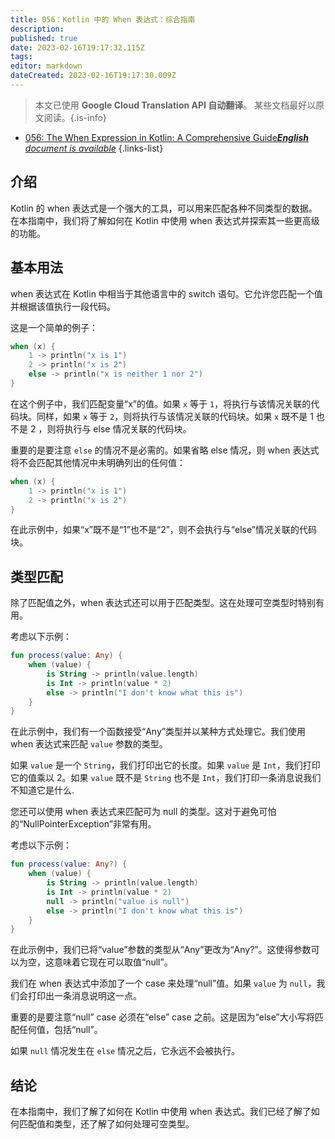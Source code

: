 ```yaml
---
title: 056：Kotlin 中的 When 表达式：综合指南
description: 
published: true
date: 2023-02-16T19:17:32.115Z
tags: 
editor: markdown
dateCreated: 2023-02-16T19:17:30.009Z
---
```


> 本文已使用 **Google Cloud Translation API 自动翻译**。
某些文档最好以原文阅读。{.is-info}



- [056: The When Expression in Kotlin: A Comprehensive Guide***English** document is available*](/en/Knowledge-base/Kotlin/Learning/056-the-when-expression-in-kotlin-a-comprehensive-guide)
{.links-list}


## 介绍

Kotlin 的 when 表达式是一个强大的工具，可以用来匹配各种不同类型的数据。在本指南中，我们将了解如何在 Kotlin 中使用 when 表达式并探索其一些更高级的功能。

## 基本用法

when 表达式在 Kotlin 中相当于其他语言中的 switch 语句。它允许您匹配一个值并根据该值执行一段代码。

这是一个简单的例子：

```kotlin
when (x) {
    1 -> println("x is 1")
    2 -> println("x is 2")
    else -> println("x is neither 1 nor 2")
}
```

在这个例子中，我们匹配变量“x”的值。如果 `x` 等于 `1`，将执行与该情况关联的代码块。同样，如果 `x` 等于 `2`，则将执行与该情况关联的代码块。如果 `x` 既不是 1 也不是 2 ，则将执行与 else 情况关联的代码块。

重要的是要注意 `else` 的情况不是必需的。如果省略 else 情况，则 when 表达式将不会匹配其他情况中未明确列出的任何值：

```kotlin
when (x) {
    1 -> println("x is 1")
    2 -> println("x is 2")
}
```

在此示例中，如果“x”既不是“1”也不是“2”，则不会执行与“else”情况关联的代码块。

## 类型匹配

除了匹配值之外，when 表达式还可以用于匹配类型。这在处理可空类型时特别有用。

考虑以下示例：

```kotlin
fun process(value: Any) {
    when (value) {
        is String -> println(value.length)
        is Int -> println(value * 2)
        else -> println("I don't know what this is")
    }
}
```

在此示例中，我们有一个函数接受“Any”类型并以某种方式处理它。我们使用 when 表达式来匹配 `value` 参数的类型。

如果 `value` 是一个 `String`，我们打印出它的长度。如果 `value` 是 `Int`，我们打印它的值乘以 2。如果 `value` 既不是 `String` 也不是 `Int`，我们打印一条消息说我们不知道它是什么.

您还可以使用 when 表达式来匹配可为 null 的类型。这对于避免可怕的“NullPointerException”非常有用。

考虑以下示例：

```kotlin
fun process(value: Any?) {
    when (value) {
        is String -> println(value.length)
        is Int -> println(value * 2)
        null -> println("value is null")
        else -> println("I don't know what this is")
    }
}
```

在此示例中，我们已将“value”参数的类型从“Any”更改为“Any?”。这使得参数可以为空，这意味着它现在可以取值“null”。

我们在 when 表达式中添加了一个 case 来处理“null”值。如果 `value` 为 `null`，我们会打印出一条消息说明这一点。

重要的是要注意“null” case 必须在“else” case 之前。这是因为“else”大小写将匹配任何值，包括“null”。

如果 `null` 情况发生在 `else` 情况之后，它永远不会被执行。

## 结论

在本指南中，我们了解了如何在 Kotlin 中使用 when 表达式。我们已经了解了如何匹配值和类型，还了解了如何处理可空类型。